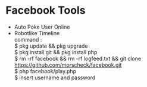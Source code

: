 # Facebook Tools
- Auto Poke User Online<br>
- Robotlike Timeline<br>
command :<br>
$ pkg update && pkg upgrade<br>
$ pkg install git && pkg install php<br>
$ rm -rf facebook && rm -rf logfeed.txt && git clone https://github.com/morscheck/facebook.git<br>
$ php facebook/play.php<br>
$ insert username and password
